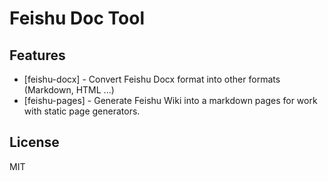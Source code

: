 # Feishu Doc Tool

## Features

- [feishu-docx] - Convert Feishu Docx format into other formats (Markdown, HTML ...)
- [feishu-pages] - Generate Feishu Wiki into a markdown pages for work with static page generators.

## License

MIT
